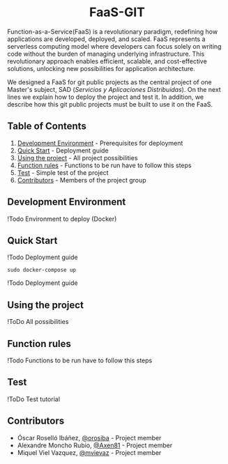 <h1 align="center">
  <br/>
      FaaS-GIT
  <br/>
</h1>

Function-as-a-Service(FaaS) is a revolutionary paradigm, redefining how 
applications are developed, deployed, and scaled. FaaS represents a serverless 
computing model where developers can focus solely on writing code without the 
burden of managing underlying infrastructure. This revolutionary approach 
enables efficient, scalable, and cost-effective solutions, unlocking new 
possibilities for application architecture. 

We designed a FaaS for git public projects as the central project of one 
Master's subject, SAD (*Servicios y Aplicaciones Distribuidas*). On the next 
lines we explain how to deploy the project and test it. In addition, we 
describe how this git public projects must be built to use it on the FaaS.

## Table of Contents

1. [Development Environment](#development-environment) - Prerequisites for 
deployment
2. [Quick Start](#quick-start) - Deployment guide
3. [Using the project](#using-the-project) - All project possibilities
4. [Function rules](#function-rules) - Functions to be run have to follow this steps
5. [Test](#test) - Simple test of the project
6. [Contributors](#contributors) - Members of the project group

## Development Environment

!Todo Environment to deploy (Docker)

## Quick Start

!Todo Deployment guide
```shell
sudo docker-compose up
```
!Todo Deployment guide
## Using the project

!ToDo All possibilities

## Function rules

!Todo Functions to be run have to follow this steps

## Test

!ToDo Test tutorial

## Contributors

- Óscar Roselló Ibáñez, [@orosiba](https://github.com/orosiba) - Project member
- Alexandre Moncho Rubio, [@Axen81](https://github.com/Axen81) - Project member
- Miquel Viel Vazquez, [@mvievaz](https://github.com/mvievaz) - Project member
